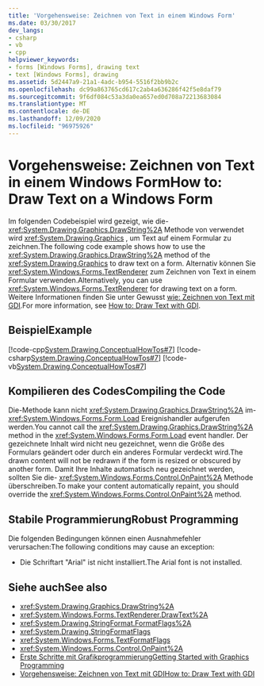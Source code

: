 ```yaml
---
title: 'Vorgehensweise: Zeichnen von Text in einem Windows Form'
ms.date: 03/30/2017
dev_langs:
- csharp
- vb
- cpp
helpviewer_keywords:
- forms [Windows Forms], drawing text
- text [Windows Forms], drawing
ms.assetid: 5d2447a9-21a1-4adc-b954-5516f2bb9b2c
ms.openlocfilehash: dc99a863765cd617c2ab4a636286f42f5e8daf79
ms.sourcegitcommit: 9f6df084c53a3da0ea657ed0d708a72213683084
ms.translationtype: MT
ms.contentlocale: de-DE
ms.lasthandoff: 12/09/2020
ms.locfileid: "96975926"
---
```

# <a name="how-to-draw-text-on-a-windows-form"></a><span data-ttu-id="80944-102">Vorgehensweise: Zeichnen von Text in einem Windows Form</span><span class="sxs-lookup"><span data-stu-id="80944-102">How to: Draw Text on a Windows Form</span></span>
<span data-ttu-id="80944-103">Im folgenden Codebeispiel wird gezeigt, wie die- <xref:System.Drawing.Graphics.DrawString%2A> Methode von verwendet wird <xref:System.Drawing.Graphics> , um Text auf einem Formular zu zeichnen.</span><span class="sxs-lookup"><span data-stu-id="80944-103">The following code example shows how to use the <xref:System.Drawing.Graphics.DrawString%2A> method of the <xref:System.Drawing.Graphics> to draw text on a form.</span></span> <span data-ttu-id="80944-104">Alternativ können Sie <xref:System.Windows.Forms.TextRenderer> zum Zeichnen von Text in einem Formular verwenden.</span><span class="sxs-lookup"><span data-stu-id="80944-104">Alternatively, you can use <xref:System.Windows.Forms.TextRenderer> for drawing text on a form.</span></span> <span data-ttu-id="80944-105">Weitere Informationen finden Sie unter Gewusst [wie: Zeichnen von Text mit GDI](how-to-draw-text-with-gdi.md).</span><span class="sxs-lookup"><span data-stu-id="80944-105">For more information, see [How to: Draw Text with GDI](how-to-draw-text-with-gdi.md).</span></span>  
  
## <a name="example"></a><span data-ttu-id="80944-106">Beispiel</span><span class="sxs-lookup"><span data-stu-id="80944-106">Example</span></span>  
 [!code-cpp[System.Drawing.ConceptualHowTos#7](~/samples/snippets/cpp/VS_Snippets_Winforms/System.Drawing.ConceptualHowTos/cpp/form1.cpp#7)]
 [!code-csharp[System.Drawing.ConceptualHowTos#7](~/samples/snippets/csharp/VS_Snippets_Winforms/System.Drawing.ConceptualHowTos/CS/form1.cs#7)]
 [!code-vb[System.Drawing.ConceptualHowTos#7](~/samples/snippets/visualbasic/VS_Snippets_Winforms/System.Drawing.ConceptualHowTos/VB/form1.vb#7)]  
  
## <a name="compiling-the-code"></a><span data-ttu-id="80944-107">Kompilieren des Codes</span><span class="sxs-lookup"><span data-stu-id="80944-107">Compiling the Code</span></span>  
 <span data-ttu-id="80944-108">Die-Methode kann nicht <xref:System.Drawing.Graphics.DrawString%2A> im- <xref:System.Windows.Forms.Form.Load> Ereignishandler aufgerufen werden.</span><span class="sxs-lookup"><span data-stu-id="80944-108">You cannot call the <xref:System.Drawing.Graphics.DrawString%2A> method in the <xref:System.Windows.Forms.Form.Load> event handler.</span></span> <span data-ttu-id="80944-109">Der gezeichnete Inhalt wird nicht neu gezeichnet, wenn die Größe des Formulars geändert oder durch ein anderes Formular verdeckt wird.</span><span class="sxs-lookup"><span data-stu-id="80944-109">The drawn content will not be redrawn if the form is resized or obscured by another form.</span></span> <span data-ttu-id="80944-110">Damit Ihre Inhalte automatisch neu gezeichnet werden, sollten Sie die- <xref:System.Windows.Forms.Control.OnPaint%2A> Methode überschreiben.</span><span class="sxs-lookup"><span data-stu-id="80944-110">To make your content automatically repaint, you should override the <xref:System.Windows.Forms.Control.OnPaint%2A> method.</span></span>  
  
## <a name="robust-programming"></a><span data-ttu-id="80944-111">Stabile Programmierung</span><span class="sxs-lookup"><span data-stu-id="80944-111">Robust Programming</span></span>  
 <span data-ttu-id="80944-112">Die folgenden Bedingungen können einen Ausnahmefehler verursachen:</span><span class="sxs-lookup"><span data-stu-id="80944-112">The following conditions may cause an exception:</span></span>  
  
- <span data-ttu-id="80944-113">Die Schriftart "Arial" ist nicht installiert.</span><span class="sxs-lookup"><span data-stu-id="80944-113">The Arial font is not installed.</span></span>  
  
## <a name="see-also"></a><span data-ttu-id="80944-114">Siehe auch</span><span class="sxs-lookup"><span data-stu-id="80944-114">See also</span></span>

- <xref:System.Drawing.Graphics.DrawString%2A>
- <xref:System.Windows.Forms.TextRenderer.DrawText%2A>
- <xref:System.Drawing.StringFormat.FormatFlags%2A>
- <xref:System.Drawing.StringFormatFlags>
- <xref:System.Windows.Forms.TextFormatFlags>
- <xref:System.Windows.Forms.Control.OnPaint%2A>
- [<span data-ttu-id="80944-115">Erste Schritte mit Grafikprogrammierung</span><span class="sxs-lookup"><span data-stu-id="80944-115">Getting Started with Graphics Programming</span></span>](getting-started-with-graphics-programming.md)
- [<span data-ttu-id="80944-116">Vorgehensweise: Zeichnen von Text mit GDI</span><span class="sxs-lookup"><span data-stu-id="80944-116">How to: Draw Text with GDI</span></span>](how-to-draw-text-with-gdi.md)
